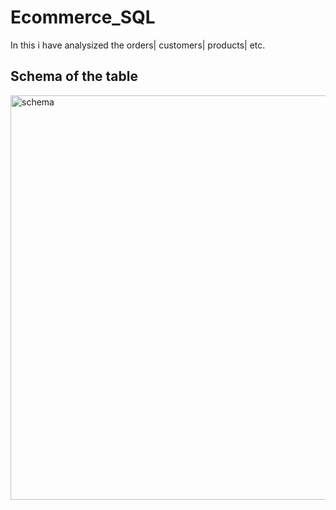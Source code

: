 # Ecommerce_SQL

In this i have analysized the orders| customers| products| etc.

## Schema of the table 
<img width="647" alt="schema" src="https://github.com/sumitDA01/Ecommerce-Dashboard/assets/132813386/3cdd2e7f-0a85-413f-9165-8738f1311892">
